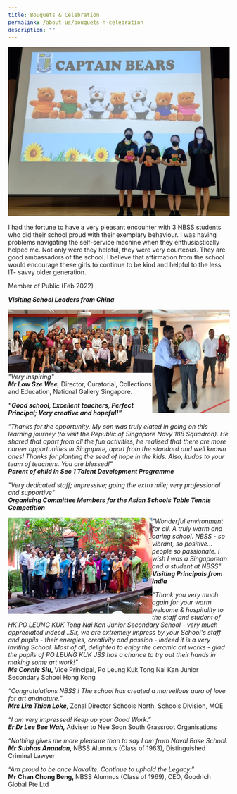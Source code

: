 ```yaml
---
title: Bouquets & Celebration
permalink: /about-us/bouquets-n-celebration
description: ""
---
```

<img src="/images/bnc1.jpeg">
<p>I had the fortune to have a very pleasant encounter with 3 NBSS students who did their school proud with their exemplary behaviour. I was having problems navigating the self-service machine when they enthusiastically helped me. Not only were they helpful, they were very courteous. They are good ambassadors of the school. I believe that affirmation from the school would encourage these girls to continue to be kind and helpful to the less IT- savvy older generation.</p>
<p>Member of Public (Feb 2022)</p>
<p><strong><em>Visiting School Leaders from China</em></strong></p>
<img style="width: 65%;" src="/images/bnc2.jpg" align = "left" />
<img style="width: 35%;" src="/images/bnc3.jpg" align = "right" />
<p><em>"Very Inspiring" <br /></em><em><strong>Mr Low Sze Wee</strong>,&nbsp;</em>Director, Curatorial, Collections and Education, National Gallery Singapore.</p>
<p><strong><em>"Good school, Excellent teachers, Perfect Principal; Very creative and hopeful!"&nbsp;</em></strong></p>
<p><em>"Thanks for the opportunity. My son was truly elated in going on this learning journey (to visit the Republic of Singapore Navy 188 Squadron). He shared that apart from all the fun activities, he realised that there are more career opportunities in Singapore, apart from the standard and well known ones! Thanks for planting the seed of hope in the kids. Also, kudos to your team of teachers. You are blessed!"</em><strong><em><br /></em></strong><em><strong>Parent of child in Sec 1 Talent Development Programme</strong></em></p>
<p><em>"Very dedicated staff; impressive; going the extra mile; very professional and supportive"</em><strong><em><br /></em></strong><em><strong>Organising Committee Members for the Asian Schools Table Tennis Competition</strong></em></p>
<img style="width: 65%;" src="/images/bnc4.jpg" align = "left" />
<p><em>"Wonderful environment for all. A truly warm and caring school. NBSS - so vibrant, so positive... people so passionate. I wish I was a Singaporean and a student at NBSS"</em><strong><em> <br /></em></strong><strong><em>Visiting Principals from India</em></strong></p>
<p><em>&ldquo;Thank you very much again for your warm welcome &amp; hospitality to the staff and student of HK PO LEUNG KUK Tong Nai Kan Junior Secondary School - very much appreciated indeed ..Sir, we are extremely impress by your School's staff and pupils - their energies, creativity and passion - indeed it is a very inviting School. Most of all, delighted to enjoy the ceramic art works - glad the pupils of PO LEUNG KUK JSS has a chance to try out their hands in making some art work!&rdquo;</em><strong><em><br /></em></strong><strong><em>Ms Connie Siu</em></strong><strong>,&nbsp;</strong>Vice Principal, Po Leung Kuk Tong Nai Kan Junior Secondary School Hong Kong</p>
<p><em>&ldquo;Congratulations NBSS ! The school has created a marvellous aura of love for art and</em><em>nature.&rdquo;<br /></em><strong><em>Mrs Lim Thian Loke,&nbsp;</em></strong>Zonal Director Schools North, Schools Division, MOE&nbsp;</p>
<p><em>&ldquo;I am very impressed! Keep up your Good Work.&rdquo;</em><strong><em><br /></em></strong><strong><em>Er Dr Lee Bee Wah,&nbsp;</em></strong>Adviser to Nee Soon South Grassroot Organisations</p>
<p><em>&ldquo;Nothing gives me more pleasure than to say I am from Naval Base School.</em><strong><em><br /></em></strong><strong><em>Mr Subhas Anandan,&nbsp;</em></strong>NBSS Alumnus (Class of 1963), Distinguished Criminal Lawyer</p>
<p><em>&ldquo;Am proud to be once Navalite. Continue to uphold the Legacy.&rdquo;</em><strong><em><br /></em></strong><strong>Mr Chan Chong Beng,&nbsp;</strong>NBSS Alumnus (Class of 1969),&nbsp;CEO, Goodrich Global Pte Ltd</p>